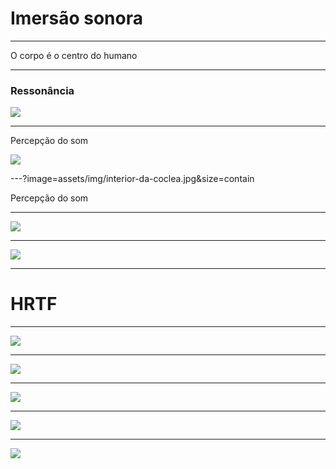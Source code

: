 # Imersão sonora

---

O corpo é o centro do humano

---

### Ressonância

![](assets/img/balancar.png)

---

Percepção do som

![](assets/img/coclea.png)

---?image=assets/img/interior-da-coclea.jpg&size=contain

Percepção do som

---

![](assets/img/onda.png)

---

![](assets/img/onda-detalhe.png)

---

# HRTF

---

![](assets/img/boneco.png)

---

![](assets/img/bexiga1.png)

---

![](assets/img/bexiga2.png)

---

![](assets/img/bexiga3.png)


---

![](assets/img/diagrama.png)
